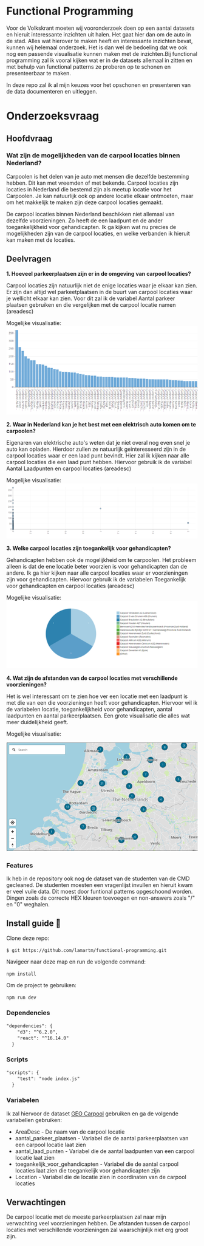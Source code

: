 # Functional Programming
Voor de Volkskrant moeten wij vooronderzoek doen op een aantal datasets en hieruit interessante inzichten uit halen. Het gaat hier dan om de auto in de stad. Alles wat hierover te maken heeft en interessante inzichten bevat, kunnen wij helemaal onderzoek. Het is dan wel de bedoeling dat we ook nog een passende visualisatie kunnen maken met de inzichten.Bij functional programming zal ik vooral kijken wat er in de 
datasets allemaal in zitten en met behulp van functional patterns ze proberen op te schonen en presenteerbaar te maken.

In deze repo zal ik al mijn keuzes voor het opschonen en presenteren van de data documenteren en uitleggen.

# Onderzoeksvraag

## Hoofdvraag

### Wat zijn de mogelijkheden van de carpool locaties binnen Nederland?
Carpoolen is het delen van je auto met mensen die dezelfde bestemming hebben. Dit kan met vreemden of met bekende. Carpool locaties zijn locaties in Nederland die bestemd zijn als meetup locatie voor het Carpoolen. Je kan natuurlijk ook op andere locatie elkaar ontmoeten, maar om het makkelijk te maken zijn deze carpool locaties gemaakt.

De carpool locaties binnen Nederland beschikken niet allemaal van dezelfde voorzieningen. Zo heeft de een laadpunt en de ander toegankelijkheid voor gehandicapten. Ik ga kijken wat nu precies de mogelijkheden zijn van de carpool locaties, en welke verbanden ik hieruit kan maken met de locaties.

## Deelvragen
**1. Hoeveel parkeerplaatsen zijn er in de omgeving van carpool locaties?**

   Carpool locaties zijn natuurlijk niet de enige locaties waar je elkaar kan zien. Er zijn dan altijd wel parkeetplaatsen in de buurt van carpool locaties waar je wellicht
   elkaar kan zien. Voor dit zal ik de variabel Aantal parkeer plaatsen gebruiken en die vergelijken met de carpool locatie namen (areadesc)
   
   Mogelijke visualisatie:
   ![Visu 1](https://github.com/lamartm/functional-programming/blob/main/images/mogelijke%20visu%201.png)
    
**2. Waar in Nederland kan je het best met een elektrisch auto komen om te carpoolen?**

   Eigenaren van elektrische auto's weten dat je niet overal nog even snel je auto kan opladen. Hierdoor zullen ze natuurlijk geinteresseerd zijn in de carpool locaties waar
   er een laad punt bevindt. Hier zal ik kijken naar alle carpool locaties die een laad punt hebben. Hiervoor gebruik ik de variabel Aantal Laadpunten en carpool locaties
   (areadesc)
   
   Mogelijke visualisatie:
   ![Visu 2](https://github.com/lamartm/functional-programming/blob/main/images/mogelijke%20visu%202.png)
    
**3. Welke carpool locaties zijn toegankelijk voor gehandicapten?**

   Gehandicapten hebben ook de mogelijkheid om te carpoolen. Het probleem alleen is dat de ene locatie beter voorzien is voor gehandicapten dan de andere. Ik ga hier kijken
   naar alle carpool locaties waar er voorzieningen zijn voor gehandicapten. Hiervoor gebruik ik de variabelen Toegankelijk voor gehandicapten en carpool locaties (areadesc)
   
   Mogelijke visualisatie:
   ![Visu 3](https://github.com/lamartm/functional-programming/blob/main/images/mogelijke%20visu%203.png)
    
**4. Wat zijn de afstanden van de carpool locaties met verschillende voorzieningen?**

   Het is wel interessant om te zien hoe ver een locatie met een laadpunt is met die van een die voorzieningen heeft voor gehandicapten. Hiervoor wil ik de variabelen locatie,
   toegankelijkheid voor gehandicapten, aantal laadpunten en aantal parkeerplaatsen. Een grote visualisatie die alles wat meer duidelijkheid geeft.
   
   Mogelijke visualisatie:
   
   ![Visu 4](https://github.com/lamartm/functional-programming/blob/main/images/mogelijke%20visu%204.png)
   
### Features
Ik heb in de repository ook nog de dataset van de studenten van de CMD gecleaned. De studenten moesten een vragenlijst invullen en hieruit kwam er veel vuile data. Dit moest door funtional patterns opgeschoond worden. Dingen zoals de correcte HEX kleuren toevoegen en non-answers zoals "/" en "0" weghalen.

## Install guide 🚀
Clone deze repo:

```$ git https://github.com/lamartm/functional-programming.git```

Navigeer naar deze map en run de volgende command:

``` npm install ```

Om de project te gebruiken:

``` npm run dev ```

### Dependencies
```   
"dependencies": {
    "d3": "^6.2.0",
    "react": "^16.14.0"
  }
```
### Scripts
```
"scripts": {
    "test": "node index.js"
  }
```

### Variabelen

Ik zal hiervoor de dataset [GEO Carpool](https://opendata.rdw.nl/Parkeren/GEO-Carpool/9c54-cmfx/data) gebruiken en ga de volgende variabellen gebruiken:

- AreaDesc - De naam van de carpool locatie
- aantal_parkeer_plaatsen - Variabel die de aantal parkeerplaatsen van een carpool locatie laat zien
- aantal_laad_punten - Variabel die de aantal laadpunten van een carpool locatie laat zien
- toegankelijk_voor_gehandicapten - Variabel die de aantal carpool locaties laat zien die toegankelijk voor gehandicapten zijn
- Location -  Variabel die de locatie zien in coordinaten van de carpool locaties

## Verwachtingen

De carpool locatie met de meeste parkeerplaatsen zal naar mijn verwachting veel voorzieningen hebben. De afstanden tussen de carpool locaties met verschillende voorzieningen zal waarschijnlijk niet erg groot zijn.
